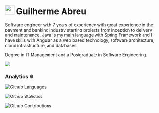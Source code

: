 
<h1><img src="https://emojis.slackmojis.com/emojis/images/1580482487/7670/vegan.png?1580482487" width="30"/> Guilherme Abreu</h1>

Software engineer with 7 years of experience with great experience in the payment and banking industry starting projects from inception to delivery and maintenance. Java is my main language with Spring Framework and I have skills with Angular as a web based technology, software architecture, cloud infrastructure, and databases

Degree in IT Management and a Postgraduate in Software Engineering.

![](http://estruyf-github.azurewebsites.net/api/VisitorHit?user=Gsabreu&repo=Gsabreu&countColorcountColor)

### Analytics ⚙️

![Github Languages](https://github-readme-stats.vercel.app/api/top-langs/?username=Gsabreu&layout=compact&count_private=true)

![Github Statistics](https://github-readme-stats.vercel.app/api/?username=Gsabreu&count_private=true&show_icons=true)

![Github Contributions](https://github-readme-streak-stats.herokuapp.com/?user=Gsabreu&hide_border=true)
